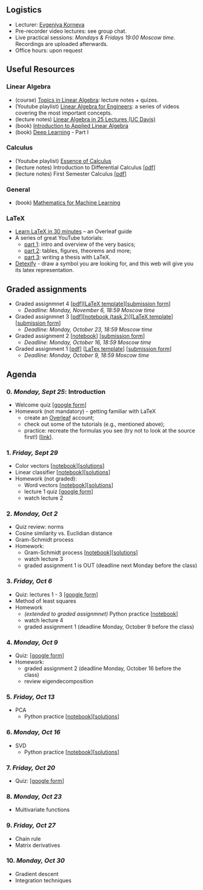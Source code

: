 ## Logistics

- Lecturer: [Evgeniya Korneva](https://www.linkedin.com/in/evgeniyako/)
- Pre-recorder video lectures: see group chat.
- Live practical sessions: *Mondays & Fridays 19:00 Moscow time*. Recordings are uploaded afterwards.
- Office hours: upon request

## Useful Resources

### Linear Algebra

- (course) [Topics in Linear Algebra](https://web.auburn.edu/holmerr/2660): lecture notes + quizes.
- (Youtube playlist) [Linear Algebra for Engineers](https://youtube.com/playlist?list=PLkZjai-2Jcxlg-Z1roB0pUwFU-P58tvOx): a series of videos covering the most important concepts.
- (lecture notes) [Linear Algebra in 25 Lectures (UC Davis)](https://www.math.ucdavis.edu/~linear/linear.pdf)
- (book) [Introduction to Applied Linear Algebra](http://vmls-book.stanford.edu/)
- (book) [Deep Learning](https://www.deeplearningbook.org/) - Part I

### Calculus

- (Youtube playlist) [Essence of Calculus](https://youtube.com/playlist?list=PLZHQObOWTQDMsr9K-rj53DwVRMYO3t5Yr)
- (lecture notes) Introduction to Differential Calculus [[pdf](https://www.sydney.edu.au/content/dam/students/documents/mathematics-learning-centre/introduction-to-differential-calculus.pdf)]
- (lecture notes) First Semester Calculus [[pdf](https://people.math.wisc.edu/~angenent/Free-Lecture-Notes/free221.pdf)]

### General

- (book) [Mathematics for Machine Learning](https://mml-book.github.io/)

### LaTeX

- [Learn LaTeX in 30 minutes](https://www.overleaf.com/learn/latex/Learn_LaTeX_in_30_minutes) – an Overleaf guide
- A series of great YouTube tutorials:
    - [part 1](https://youtu.be/Jp0lPj2-DQA): intro and overview of the very basics;
    - [part 2](https://youtu.be/-HvRvBjBAvg): tables, figures, theorems and more;
    - [part 3](https://youtu.be/zqQM66uAig0): writing a thesis with LaTeX.
- [Detexify](https://detexify.kirelabs.org/classify.html) - draw a symbol you are looking for, and this web will give you its latex representation.

## Graded assignments
- Graded assignmnet 4 [[pdf](https://github.com/girafe-ai/math-basics-for-ai/blob/master/graded%20assignments/graded-assignment-04.pdf)][[LaTeX template](https://www.overleaf.com/read/tfrjbxjgptbx#575bab)][[submission form](https://forms.gle/ndYhtvi5JvGiALsv7)]
  - *Deadline: Monday, November 6, 18:59 Moscow time*
- Graded assignmnet 3 [[pdf](https://github.com/girafe-ai/math-basics-for-ai/blob/master/graded%20assignments/graded-assignment-03.pdf)][[notebook (task 2)](https://colab.research.google.com/drive/1gKnwK-vVCHMmdlCrjj3kPVMbi_TIIaqA?usp=sharing)][[LaTeX template](https://www.overleaf.com/read/ynpwxkrmybpf)][[submission form](https://forms.gle/GkwGYfFCyz8wUPxy5)]
  - *Deadline: Monday, October 23, 18:59 Moscow time*
- Graded assignment 2 [[notebook](https://colab.research.google.com/drive/1G2C8fHgRUXEZdj6MLDlqfZEwyKXpL-sP?usp=sharing)] [[submission form](https://forms.gle/B6LkbaWZsq7gqoXEA)]
    - *Deadline: Monday, October 16, 18:59 Moscow time*
- Graded assignment 1 [[pdf](https://github.com/girafe-ai/math-basics-for-ai/blob/master/graded%20assignments/graded-assignment-01.pdf)] [[LaTex template](https://www.overleaf.com/read/pvdgdjkchwms)] [[submission form](https://forms.gle/G29haJ8xDNsBwXyh7)]
    - *Deadline: Monday, October 9, 18:59 Moscow time*
## Agenda

### 0. *Monday, Sept 25*: Introduction
- Welcome quiz [[google form](https://forms.gle/Wa9VHfvcJxoqQ6H2A)]
- Homework (not mandatory) - getting familiar with LaTeX
    - create an [Overleaf](https://www.overleaf.com/) account;
    - check out some of the tutorials (e.g., mentioned above);
    - practice: recreate the formulas you see (try not to look at the source first!) [[link](https://www.overleaf.com/read/wtqvpbyrgzcj)].
  
### 1. *Friday, Sept 29* 
- Color vectors [[notebook](https://colab.research.google.com/drive/1mtcmhcz-HCMkDqxJ-roliz-wuN_C32-p?usp=sharing)][[solutions](https://colab.research.google.com/drive/18-jP5VuiuJKfF2ws5so8S0OTrhgaU-WB?usp=sharing)]
- Linear classifier [[notebook](https://colab.research.google.com/drive/1rilZVq9-P75B0YGmmC8CpLcx_H5vUd1j?usp=sharing)][[solutions](https://colab.research.google.com/drive/1DWDgJU2MTr4keCStRtwBQJT3RpbyQO-u?usp=sharing)]
- Homework (not graded):
    - Word vectors [[notebook](https://colab.research.google.com/drive/1mpO3lKo72Nw-Rx6NoGW0oiqjAvBs--CD?usp=sharing)][[solutions](https://colab.research.google.com/drive/1Xs_skBeYRJRk_BcGZcf3jwT9mSFVrYPN?usp=sharing)]
    - lecture 1 quiz [[google form](https://forms.gle/rgaLKRGg2sojDDnEA)]
    - watch lecture 2
      
### 2. *Monday, Oct 2*
- Quiz review: norms
- Cosine similarity vs. Euclidian distance
- Gram-Schmidt process
- Homework:
    - Gram-Schmidt process [[notebook](https://colab.research.google.com/drive/1YOroseAK4q1xdXH3vj3KLPPZGKZhqSOl?usp=sharing)][[solutions](https://colab.research.google.com/drive/1P7M26zMPhbFN2PhEn3HWMhGv6o6HX90h?usp=sharing)]
    - watch lecture 3
    - graded assignment 1 is OUT (deadline next Monday before the class)
### 3. *Friday, Oct 6* 
- Quiz: lectures 1 - 3 [[google form](https://forms.gle/2snsnCRiMHPQXnLX9)]
- Method of least squares
- Homework
    - *(extended to graded assignmnet)* Python practice [[notebook](https://colab.research.google.com/drive/1zuWIfi_IhmP0JMRmJoyV_DU9WmzpbVLS?usp=sharing)]
    - watch lecture 4
    - graded assignment 1 (deadline Monday, October 9 before the class)
### 4. *Monday, Oct 9*
- Quiz: [[google form](https://forms.gle/f9uA87vKqjcHb6GG8)]
- Homework:
    - graded assignment 2 (deadline Monday, October 16 before the class)
    - review eigendecomposition
### 5. *Friday, Oct 13* 
- PCA
    - Python practice [[notebook](https://colab.research.google.com/drive/1cf-8q5gYsZBDfnFMYG79RnBEXTrpT9-R?usp=sharing)][[solutions](https://colab.research.google.com/drive/14NCSyCsr7sR_YtctaurVDI650CNCiwS3?usp=sharing)]
### 6. *Monday, Oct 16*
- SVD
  - Python practice [[notebook](https://colab.research.google.com/drive/1sHWWMMhdevgXLuQ4XpdhC48hdzGu7PqY?usp=sharing)][[solutions](https://colab.research.google.com/drive/1BtMvBemFQzgfxXCQoP5r4EylgGYx2HgH?usp=sharing)]
### 7. *Friday, Oct 20* 
- Quiz: [[google form](https://forms.gle/2gUFUu1RPQ8ZUFiK6)]
### 8. *Monday, Oct 23*
- Multivariate functions
### 9. *Friday, Oct 27* 
- Chain rule
- Matrix derivatives
### 10. *Monday, Oct 30* 
- Gradient descent
- Integration techniques

